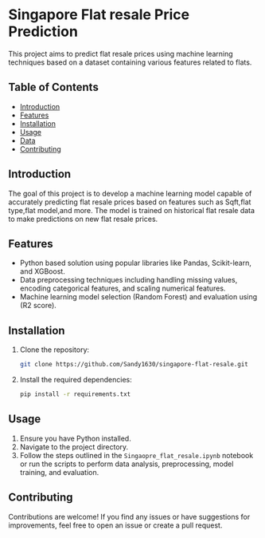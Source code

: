 # Singapore Flat resale Price Prediction

This project aims to predict flat resale prices using machine learning techniques based on a dataset containing various features related to flats.

## Table of Contents

- [Introduction](#introduction)
- [Features](#features)
- [Installation](#installation)
- [Usage](#usage)
- [Data](#data)
- [Contributing](#contributing)

## Introduction

The goal of this project is to develop a machine learning model capable of accurately predicting flat resale prices based on features such as Sqft,flat type,flat model,and more. The model is trained on historical flat resale data to make predictions on new flat resale prices.

## Features

- Python based solution using popular libraries like Pandas, Scikit-learn, and XGBoost.
- Data preprocessing techniques including handling missing values, encoding categorical features, and scaling numerical features.
- Machine learning model selection (Random Forest) and evaluation using (R2 score).

## Installation

1. Clone the repository:

    ```bash
    git clone https://github.com/Sandy1630/singapore-flat-resale.git
    ```

2. Install the required dependencies:

    ```bash
    pip install -r requirements.txt
    ```

## Usage

1. Ensure you have Python installed.
2. Navigate to the project directory.
3. Follow the steps outlined in the `Singaopre_flat_resale.ipynb` notebook or run the scripts to perform data analysis, preprocessing, model training, and evaluation.

## Contributing

Contributions are welcome! If you find any issues or have suggestions for improvements, feel free to open an issue or create a pull request.
